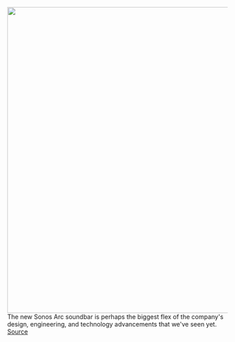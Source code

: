 <img src='https://cdn.vox-cdn.com/thumbor/o05G7vLUisZqlirYgauGDU4cOHY=/0x0:2040x1360/1200x675/filters:focal(901x626:1227x952)/cdn.vox-cdn.com/uploads/chorus_image/image/66893910/DSCF0849.0.jpg' width='700px' /><br/>
The new Sonos Arc soundbar is perhaps the biggest flex of the company's design, engineering, and technology advancements that we've seen yet.
<a href='https://www.theverge.com/21279703/sonos-arc-review-dolby-atmos-soundbar-price-specs-features'> Source <a/>